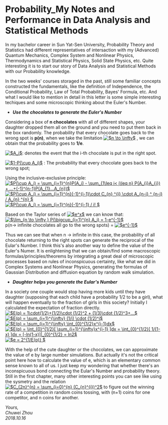 # Probability_My Notes and Performance in Data Analysis and Statistical Methods

In my bachelor career in Sun Yat-Sen University, Probability Theory and Statistics had different representatives of intersaction with my (Advanced) Quantum Mechanics, Complex System and Nonlinear Physics, Thermodynamics and Statistical Physics, Solid State Physics, etc. Quite interesting it is to start our story of Data Analysis and Statistical Methods with our Probability knowledge.

In the two weeks' courses storaged in the past, still some familiar concepts constructed the fundamentals, like the definition of Independence, the Conditional Probability, Law of Total Probability, Bayes' Formula, etc. And what I would like to mention in detail in this letter is some simple interesting techiques and some microscopic thinking about the Euler's Number.              
             
- _**Use the chocolates to generate the Euler's Number**_             

Considering a box of **n chocolates** with all of different shapes, your daughter dropped them all on the ground and you need to put them back in the box randomly. The probability that every chocolate goes back to the wrong spot is **p(n)**, when we take the limitation 
<a href="https://www.codecogs.com/eqnedit.php?latex=$n&space;\to&space;\infty$" target="_blank"><img src="https://latex.codecogs.com/gif.latex?$n&space;\to&space;\infty$" title="$n \to \infty$" /></a>
, we can obtain that the probability goes to **1/e**.             
             
<a href="https://www.codecogs.com/eqnedit.php?latex=$A_i$" target="_blank"><img src="https://latex.codecogs.com/gif.latex?$A_i$" title="$A_i$" /></a>: denotes the event that the i-th chocolate is put in the right spot.         
          
          
<a href="https://www.codecogs.com/eqnedit.php?latex=$1-P(\cup&space;A_i)$" target="_blank"><img src="https://latex.codecogs.com/gif.latex?$1-P(\cup&space;A_i)$" title="$1-P(\cup A_i)$" /></a>
: The probability that every chocolate goes back to the wrong spot;          
           
Using the inclusive-exclusive principle:           
<a href="https://www.codecogs.com/eqnedit.php?latex=$P(\cup&space;A_i)&space;=&space;\sum_{i=1}^{n}P(A_i)&space;-&space;\sum_{1\leq&space;i<&space;j\leq&space;n}&space;P(A_{i}A_{j})&space;&plus;&space;...&plus;(-1)^{n-1}P(A_{1}...A_{n})$" target="_blank"><img src="https://latex.codecogs.com/gif.latex?$P(\cup&space;A_i)&space;=&space;\sum_{i=1}^{n}P(A_i)&space;-&space;\sum_{1\leq&space;i<&space;j\leq&space;n}&space;P(A_{i}A_{j})&space;&plus;&space;...&plus;(-1)^{n-1}P(A_{1}...A_{n})$" title="$P(\cup A_i) = \sum_{i=1}^{n}P(A_i) - \sum_{1\leq i< j\leq n} P(A_{i}A_{j}) + ...+(-1)^{n-1}P(A_{1}...A_{n})$" /></a>             
<a href="https://www.codecogs.com/eqnedit.php?latex=$P(\cup&space;A_i)&space;=&space;\sum_{i=1}^{n}(-1)^{i-1}\cdot&space;C_{n}&space;^{i}&space;\cdot&space;A_{n-i}&space;^&space;{n-i}&space;/&space;A_{n}&space;^{n}&space;$" target="_blank"><img src="https://latex.codecogs.com/gif.latex?$P(\cup&space;A_i)&space;=&space;\sum_{i=1}^{n}(-1)^{i-1}\cdot&space;C_{n}&space;^{i}&space;\cdot&space;A_{n-i}&space;^&space;{n-i}&space;/&space;A_{n}&space;^{n}&space;$" title="$P(\cup A_i) = \sum_{i=1}^{n}(-1)^{i-1}\cdot C_{n} ^{i} \cdot A_{n-i} ^ {n-i} / A_{n} ^{n} $" /></a>            
<a href="https://www.codecogs.com/eqnedit.php?latex=$P(\cup&space;A_i)&space;=&space;\sum_{i=1}^{n}(-1)^{i-1}&space;/&space;i!&space;$" target="_blank"><img src="https://latex.codecogs.com/gif.latex?$P(\cup&space;A_i)&space;=&space;\sum_{i=1}^{n}(-1)^{i-1}&space;/&space;i!&space;$" title="$P(\cup A_i) = \sum_{i=1}^{n}(-1)^{i-1} / i! $" /></a>          
           
Based on the Taylor series of
 <a href="https://www.codecogs.com/eqnedit.php?latex=$e^x$" target="_blank"><img src="https://latex.codecogs.com/gif.latex?$e^x$" title="$e^x$" /></a> we can know that:              
<a href="https://www.codecogs.com/eqnedit.php?latex=$\lim_{n&space;\to&space;\infty&space;}&space;P(\bigcup_{i=1}^{n}&space;A_i)&space;=&space;1-e^{-1}$" target="_blank"><img src="https://latex.codecogs.com/gif.latex?$\lim_{n&space;\to&space;\infty&space;}&space;P(\bigcup_{i=1}^{n}&space;A_i)&space;=&space;1-e^{-1}$" title="$\lim_{n \to \infty } P(\bigcup_{i=1}^{n} A_i) = 1-e^{-1}$" /></a>                          
p(n-> infinite chocolates all go to the wrong spots) =
 <a href="https://www.codecogs.com/eqnedit.php?latex=$e^{-1}$" target="_blank"><img src="https://latex.codecogs.com/gif.latex?$e^{-1}$" title="$e^{-1}$" /></a>             
           
Thus we can see that when n -> infinite in this case, the probability of all chocolate returning to the right spots can generate the reciprocal of the Eular's Number. I think this's also another way to define the value of the Euler's Numer. It is enlightening that we can obtain/find some macroscopic formulas/principles/theorems by integrating a great deal of microscopic processes based on rules of inconspicuous certainty, like what we did in Complex Systems and Nonlinear Physics, generating the formulas of Gaussian Distribution and diffusion equation by random walk simulation.                    
           
                      
                       
                       
- _**Daughter helps you generate the Eular's Number**_

In a society one couple would stop having more kids until they have daughter (supposing that each child have a probability 1/2 to be a girl), what will happen eventually to the fraction of girls in this society? Initially I calculated the expectation of fraction directly.                           
<a href="https://www.codecogs.com/eqnedit.php?latex=$E(p)&space;=&space;1\cdot(1/2)&plus;(1/2)\cdot&space;(1/2)^2&space;&plus;&space;(1/3)\cdot&space;(1/2)^3&plus;...$" target="_blank"><img src="https://latex.codecogs.com/gif.latex?$E(p)&space;=&space;1\cdot(1/2)&plus;(1/2)\cdot&space;(1/2)^2&space;&plus;&space;(1/3)\cdot&space;(1/2)^3&plus;...$" title="$E(p) = 1\cdot(1/2)+(1/2)\cdot (1/2)^2 + (1/3)\cdot (1/2)^3+...$" /></a>             
<a href="https://www.codecogs.com/eqnedit.php?latex=$E(p)&space;=&space;\sum_{i=1}^{\infty}&space;(1/i)&space;\cdot&space;(1/2)^i$" target="_blank"><img src="https://latex.codecogs.com/gif.latex?$E(p)&space;=&space;\sum_{i=1}^{\infty}&space;(1/i)&space;\cdot&space;(1/2)^i$" title="$E(p) = \sum_{i=1}^{\infty} (1/i) \cdot (1/2)^i$" /></a>                        
<a href="https://www.codecogs.com/eqnedit.php?latex=$E(p)&space;=&space;\sum_{i=1}^{\infty}&space;\int_{0}^{1/2}x^{i-1}dx$" target="_blank"><img src="https://latex.codecogs.com/gif.latex?$E(p)&space;=&space;\sum_{i=1}^{\infty}&space;\int_{0}^{1/2}x^{i-1}dx$" title="$E(p) = \sum_{i=1}^{\infty} \int_{0}^{1/2}x^{i-1}dx$" /></a>                           
<a href="https://www.codecogs.com/eqnedit.php?latex=$E(p)&space;=&space;\int_{0}^{1/2}[&space;\sum_{i=1}^{\infty}x^{i-1}&space;]dx&space;=&space;\int_{0}^{1/2}[&space;1/(1-x)&space;]dx&space;=&space;[-ln(1-x)]|_{0}^{1/2}&space;=&space;ln2$" target="_blank"><img src="https://latex.codecogs.com/gif.latex?$E(p)&space;=&space;\int_{0}^{1/2}[&space;\sum_{i=1}^{\infty}x^{i-1}&space;]dx&space;=&space;\int_{0}^{1/2}[&space;1/(1-x)&space;]dx&space;=&space;[-ln(1-x)]|_{0}^{1/2}&space;=&space;ln2$" title="$E(p) = \int_{0}^{1/2}[ \sum_{i=1}^{\infty}x^{i-1} ]dx = \int_{0}^{1/2}[ 1/(1-x) ]dx = [-ln(1-x)]|_{0}^{1/2} = ln2$" /></a>        
<a href="https://www.codecogs.com/eqnedit.php?latex=$e&space;=&space;2^{1/E(p)}&space;$" target="_blank"><img src="https://latex.codecogs.com/gif.latex?$e&space;=&space;2^{1/E(p)}&space;$" title="$e = 2^{1/E(p)} $" /></a>                 
                   
                   
With the help of the cute daughter or the chocolates, we can approximate the value of e by large number simulations. But actually it's not the critical point here how to calculate the value of e, which is an elementary common sense known to all of us. I just keep my wondering that whether there's an inconspicuous bond connecting the Eular's Number and probability theory. Still in the first chapter, many other interesting points you can see like using the sysmetry and the relation
 <a href="https://www.codecogs.com/eqnedit.php?latex=$C_{2n}^{n}&space;=&space;\sum_{i=0}^{n}&space;(C_{n}^{i})^2$" target="_blank"><img src="https://latex.codecogs.com/gif.latex?$C_{2n}^{n}&space;=&space;\sum_{i=0}^{n}&space;(C_{n}^{i})^2$" title="$C_{2n}^{n} = \sum_{i=0}^{n} (C_{n}^{i})^2$" /></a>
 to figure out the winning rate of a competition in random coins tossing, with (n+1) coins for one competitor, and n coins for another. 

            




 











                    
              

_Yours,_             
_Chuwei Zhou_             
_2018.10.16_
   




